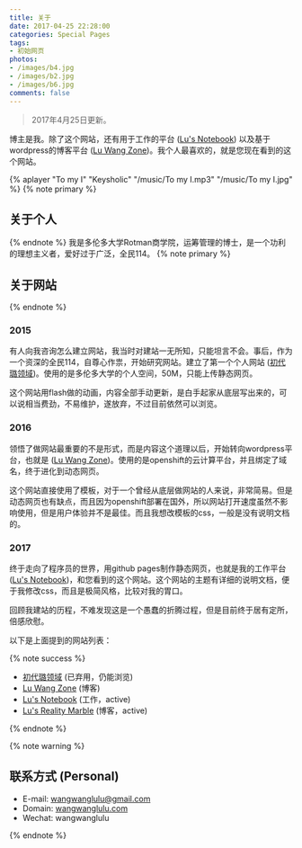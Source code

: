 ```yaml
---
title: 关于
date: 2017-04-25 22:28:00
categories: Special Pages
tags:
- 初始网页
photos:
- /images/b4.jpg
- /images/b2.jpg
- /images/b6.jpg
comments: false
---
```

<blockquote class="blockquote-center">2017年4月25日更新。</blockquote>


博主是我。除了这个网站，还有用于工作的平台 ([Lu's Notebook](http://wangwanglulu.github.io)) 以及基于wordpress的博客平台 ([Lu Wang Zone](http://dearlu.wang))。我个人最喜欢的，就是您现在看到的这个网站。

<!-- more -->
{% aplayer "To my I" "Keysholic" "/music/To my I.mp3" "/music/To my I.jpg" %}
{% note primary %} 
## 关于个人
{% endnote %}
我是多伦多大学Rotman商学院，运筹管理的博士，是一个功利的理想主义者，爱好过于广泛，全民114。
{% note primary %}
## 关于网站
{% endnote %}
### 2015
有人向我咨询怎么建立网站，我当时对建站一无所知，只能坦言不会。事后，作为一个资深的全民114，自尊心作祟，开始研究网站。建立了第一个个人网站 ([初代璐领域](http://individual.utoronto.ca/luwang/))。使用的是多伦多大学的个人空间，50M，只能上传静态网页。

这个网站用flash做的动画，内容全部手动更新，是白手起家从底层写出来的，可以说相当费劲，不易维护，遂放弃，不过目前依然可以浏览。

### 2016
领悟了做网站最重要的不是形式，而是内容这个道理以后，开始转向wordpress平台，也就是 ([Lu Wang Zone](http://dearlu.wang))。使用的是openshift的云计算平台，并且绑定了域名，终于进化到动态网页。

这个网站直接使用了模板，对于一个曾经从底层做网站的人来说，非常简易。但是动态网页也有缺点，而且因为openshift部署在国外，所以网站打开速度虽然不影响使用，但是用户体验并不是最佳。而且我想改模板的css，一般是没有说明文档的。

### 2017
终于走向了程序员的世界，用github pages制作静态网页，也就是我的工作平台 ([Lu's Notebook](http://wangwanglulu.github.io))，和您看到的这个网站。这个网站的主题有详细的说明文档，便于我修改css，而且是极简风格，比较对我的胃口。

回顾我建站的历程，不难发现这是一个愚蠢的折腾过程，但是目前终于居有定所，倍感欣慰。

以下是上面提到的网站列表：

{% note success %} 

-  [初代璐领域](http://individual.utoronto.ca/luwang/) (已弃用，仍能浏览)
-  [Lu Wang Zone](http://dearlu.wang) (博客) 
-  [Lu's Notebook](http://wangwanglulu.github.io) (工作，active)
-  [Lu's Reality Marble](http://wangwanglulu.com) (博客，active)

{% endnote %}

{% note warning %} 
## 联系方式 (Personal)

-  E-mail: wangwanglulu@gmail.com
-  Domain: [wangwanglulu.com](http://wangwanglulu.com)
-  Wechat: wangwanglulu

{% endnote %}
